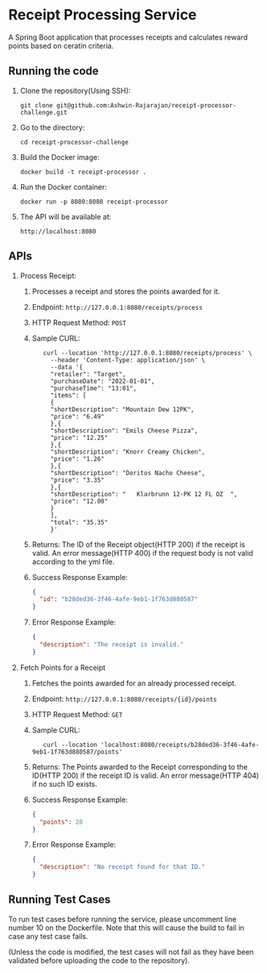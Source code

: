 # Receipt Processing Service

A Spring Boot application that processes receipts and calculates reward points based on ceratin criteria.

## Running the code
1. Clone the repository(Using SSH):

   ```
   git clone git@github.com:Ashwin-Rajarajan/receipt-processor-challenge.git
   ```
2. Go to the directory:

   ```
   cd receipt-processor-challenge
   ```
3. Build the Docker image:

   ```
   docker build -t receipt-processor .
   ```  
4. Run the Docker container:

   ```
   docker run -p 8080:8080 receipt-processor
   ```
5. The API will be available at:

   ```
   http://localhost:8080
   ```

## APIs
1. Process Receipt:
   1. Processes a receipt and stores the points awarded for it.
   2. Endpoint: `http://127.0.0.1:8080/receipts/process`
   3. HTTP Request Method: `POST`
   4. Sample CURL: 
    
       ```curl 
          curl --location 'http://127.0.0.1:8080/receipts/process' \
            --header 'Content-Type: application/json' \
            --data '{
            "retailer": "Target",
            "purchaseDate": "2022-01-01",
            "purchaseTime": "13:01",
            "items": [
            {
            "shortDescription": "Mountain Dew 12PK",
            "price": "6.49"
            },{
            "shortDescription": "Emils Cheese Pizza",
            "price": "12.25"
            },{
            "shortDescription": "Knorr Creamy Chicken",
            "price": "1.26"
            },{
            "shortDescription": "Doritos Nacho Cheese",
            "price": "3.35"
            },{
            "shortDescription": "   Klarbrunn 12-PK 12 FL OZ  ",
            "price": "12.00"
            }
            ],
            "total": "35.35"
            }'
       ```
   5. Returns: The ID of the Receipt object(HTTP 200) if the receipt is valid. An error message(HTTP 400) if the request body is not valid according to the yml file.
   6. Success Response Example:
      ```json
      {
        "id": "b28ded36-3f46-4afe-9eb1-1f763d880587"
      }
      ```
   7. Error Response Example:      
      ```json
      {
        "description": "The receipt is invalid."
      }
      ```

2. Fetch Points for a Receipt
    1. Fetches the points awarded for an already processed receipt.
    2. Endpoint: `http://127.0.0.1:8080/receipts/{id}/points`
    3. HTTP Request Method: `GET`
    4. Sample CURL:

        ```curl 
           curl --location 'localhost:8080/receipts/b28ded36-3f46-4afe-9eb1-1f763d880587/points'
        ```
    5. Returns: The Points awarded to the Receipt corresponding to the ID(HTTP 200) if the receipt ID is valid. An error message(HTTP 404) if no such ID exists.
    6. Success Response Example:
       ```json
       {
         "points": 28
       }
       ```
    7. Error Response Example:
       ```json
       {
         "description": "No receipt found for that ID."
       }
       ```
## Running Test Cases

To run test cases before running the service, please uncomment line number 10 on the Dockerfile.
Note that this will cause the build to fail in case any test case fails.

(Unless the code is modified, the test cases will not fail as they have been validated before uploading
the code to the repository).